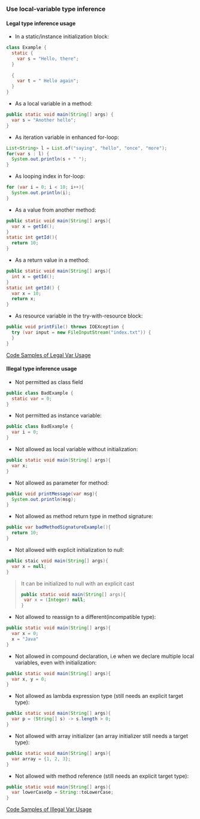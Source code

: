 ### Use local-variable type inference

####  Legal type inference usage 

- In a static/instance initialization block:
```java
class Example {
  static {
    var s = "Hello, there";
  }
  
  {
    var t = " Hello again";
  }
}
```

- As a local variable in a method:
```java
public static void main(String[] args) {
  var s = "Another hello";
}
```

- As iteration variable in enhanced for-loop:
```java
List<String> l = List.of("saying", "hello", "once", "more");
for(var s : l) {
  System.out.println(s + " ");
}
```

- As looping index in for-loop:
```java
for (var i = 0; i < 10; i++){
  System.out.println(i);
}
```

- As a value from another method:
```java
public static void main(String[] args){
  var x = getId();
}
static int getId(){
  return 10;
}
```

- As a return value in a method:
```java
public static void main(String[] args){
  int x = getId();
}
static int getId() {
  var x = 10;
  return x;
}
```

- As resource variable in the try-with-resource block:
```java
public void printFile() throws IOEXception {
  try (var input = new FileInputStream("index.txt")) {
  }
}
```

[Code Samples of Legal Var Usage](/examples/local_variable_type_inference/src/LegalTypeInferenceExamples.java)

#### Illegal type inference usage

- Not permitted as class field
```java
public class BadExample {
  static var = 0;
}
```

- Not permitted as instance variable:
```java
public class BadExample {
  var i = 0;  
}
```

- Not allowed as local variable without initialization:
```java
public static void main(String[] args){
  var x;
}
```

- Not allowed as parameter for method:
```java
public void printMessage(var msg){
  System.out.println(msg);
}
```

- Not allowed as method return type in method signature:
```java
public var badMethodSignatureExample(){
  return 10;
}
```

- Not allowed with explicit initialization to null:
```java
public staic void main(String[] args){
  var x = null;
}
```
> It can be initialized to null with an explicit cast
>```java
> public static void main(String[] args){
>  var x = (Integer) null; 
>}
>```

- Not allowed to reassign to a different(incompatible type):
```java
public static void main(String[] args){
  var x = 0;
  x = "Java"
}
```

- Not allowed in compound declaration, i.e when we declare multiple local variables, even with initialization:
```java
public static void main(String[] args){
  var x, y = 0;
}
```

- Not allowed as lambda expression type (still needs an explicit target type):
```java
public static void main(String[] args){
  var p = (String[] s) -> s.length > 0;
}
```

- Not allowed with array initializer (an array initializer still needs a target type):
```java
public static void main(String[] args){
  var array = {1, 2, 3};
}
```

- Not allowed with method reference (still needs an explicit target type):
```java
public static void main(String[] args){
  var lowerCaseOp = String::toLowerCase;
}
```

[Code Samples of Illegal Var Usage](/examples/local_variable_type_inference/src/LegalTypeInferenceExamples.java)

